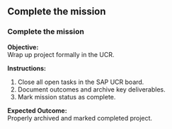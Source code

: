 ## Complete the mission

### Complete the mission

**Objective:**  
Wrap up project formally in the UCR.

**Instructions:**  
1. Close all open tasks in the SAP UCR board.  
2. Document outcomes and archive key deliverables.  
3. Mark mission status as complete.

**Expected Outcome:**  
Properly archived and marked completed project.
